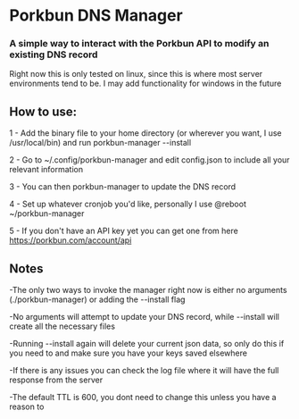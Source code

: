 # Porkbun DNS Manager
### A simple way to interact with the Porkbun API to modify an existing DNS record
Right now this is only tested on linux, since this is where most server environments tend to be. I may add functionality for windows in the future

## How to use:
1 - Add the binary file to your home directory (or wherever you want, I use /usr/local/bin) and run porkbun-manager --install

2 - Go to ~/.config/porkbun-manager and edit config.json to include all your relevant information

3 - You can then porkbun-manager to update the DNS record

4 - Set up whatever cronjob you'd like, personally I use @reboot ~/porkbun-manager

5 - If you don't have an API key yet you can get one from here https://porkbun.com/account/api

## Notes
-The only two ways to invoke the manager right now is either no arguments (./porkbun-manager) or adding the --install flag

-No arguments will attempt to update your DNS record, while --install will create all the necessary files

-Running --install again will delete your current json data, so only do this if you need to and make sure you have your keys saved elsewhere

-If there is any issues you can check the log file where it will have the full response from the server

-The default TTL is 600, you dont need to change this unless you have a reason to
